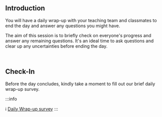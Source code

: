 <!-- Daily Wrap Up -->

## Introduction

You will have a daily wrap-up with your teaching team and classmates to end the day and answer any questions you might have.

The aim of this session is to briefly check on everyone's progress and answer any remaining questions. It's an ideal time to ask questions and clear up any uncertainties before ending the day.

<br>


## Check-In

Before the day concludes, kindly take a moment to fill out our brief daily wrap-up survey.

:::info

:information_source: [Daily Wrap-up survey](https://ironhack.typeform.com/to/GNhoWuK6#email=xxxxx&name=xxxxx)
:::